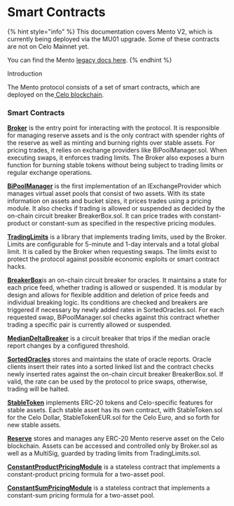 # Smart Contracts

{% hint style="info" %}
This documentation covers Mento V2, which is currently being deployed via the MU01 upgrade. Some of these contracts are not on Celo Mainnet yet. &#x20;

You can find the Mento [legacy docs here](https://docs.mento.org/legacy).&#x20;
{% endhint %}

Introduction

The Mento protocol consists of a set of smart contracts, which are deployed on the[ Celo blockchain](https://celo.org/).

### Smart Contracts

[**Broker**](broker/) is the entry point for interacting with the protocol. It is responsible for managing reserve assets and is the only contract with spender rights of the reserve as well as minting and burning rights over stable assets. For pricing trades, it relies on exchange providers like BiPoolManager.sol. When executing swaps, it enforces trading limits. The Broker also exposes a burn function for burning stable tokens without being subject to trading limits or regular exchange operations.

[**BiPoolManager**](iexchangeprovider/bipoolmanager/) is the first implementation of an IExchangeProvider which manages virtual asset pools that consist of two assets. With its state information on assets and bucket sizes, it prices trades using a pricing module. It also checks if trading is allowed or suspended as decided by the on-chain circuit breaker BreakerBox.sol. It can price trades with constant-product or constant-sum as specified in the respective pricing modules.

[**TradingLimits**](broker/tradinglimits.md) is a library that implements trading limits, used by the Broker. Limits are configurable for 5-minute and 1-day intervals and a total global limit. It is called by the Broker when requesting swaps. The limits exist to protect the protocol against possible economic exploits or smart contract hacks.

[**BreakerBox**](breakerbox/)is an on-chain circuit breaker for oracles. It maintains a state for each price feed, whether trading is allowed or suspended. It is modular by design and allows for flexible addition and deletion of price feeds and individual breaking logic. Its conditions are checked and breakers are triggered if necessary by newly added rates in SortedOracles.sol. For each requested swap, BiPoolManager.sol checks against this contract whether trading a specific pair is currently allowed or suspended.

[**MedianDeltaBreaker**](breakerbox/mediandeltabreaker.md) is a circuit breaker that trips if the median oracle report changes by a configured threshold.

[**SortedOracles**](sortedoracles.md) stores and maintains the state of oracle reports. Oracle clients insert their rates into a sorted linked list and the contract checks newly inserted rates against the on-chain circuit breaker BreakerBox.sol. If valid, the rate can be used by the protocol to price swaps, otherwise, trading will be halted.

[**StableToken**](stabletoken.md) implements ERC-20 tokens and Celo-specific features for stable assets. Each stable asset has its own contract, with StableToken.sol for the Celo Dollar, StableTokenEUR.sol for the Celo Euro, and so forth for new stable assets.

[**Reserve**](reserve.md) stores and manages any ERC-20 Mento reserve asset on the Celo blockchain. Assets can be accessed and controlled only by Broker.sol as well as a MultiSig, guarded by trading limits from TradingLimits.sol.

[**ConstantProductPricingModule**](iexchangeprovider/bipoolmanager/constantproductpricingmodule.md) is a stateless contract that implements a constant-product pricing formula for a two-asset pool.

[**ConstantSumPricingModule**](iexchangeprovider/bipoolmanager/constantsumpricingmodule.md) is a stateless contract that implements a constant-sum pricing formula for a two-asset pool.
